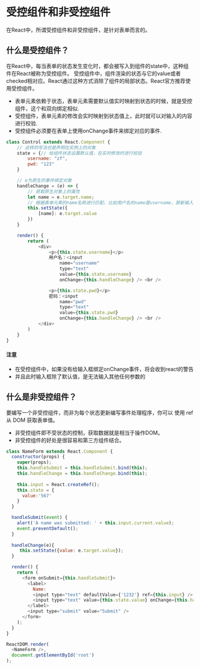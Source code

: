 受控组件和非受控组件
===
在React中，所谓受控组件和非受控组件，是针对表单而言的。
## 什么是受控组件？
在React中，每当表单的状态发生变化时，都会被写入到组件的state中，这种组件在React被称为受控组件。
受控组件中，组件渲染的状态与它的value或者checked相对应。React通过这种方式消除了组件的局部状态。React官方推荐使用受控组件。
* 表单元素依赖于状态，表单元素需要默认值实时映射到状态的时候，就是受控组件，这个和双向绑定相似.
* 受控组件，表单元素的修改会实时映射到状态值上，此时就可以对输入的内容进行校验.
* 受控组件必须要在表单上使用onChange事件来绑定对应的事件.
```javascript
class Control extends React.Component {
    // 这样的写法也是声明在实例上的对象
    state = {// 给组件状态设置默认值，在实时修改时进行校验
        username: "zf",
        pwd: "123"
    }

    // e为原生的事件绑定对象
    handleChange = (e) => {
        // 获取原生对象上的属性
        let name = e.target.name;
        // 根据表单元素的name名称进行匹配，比如用户名的name是username，那新输入的值将更新原来的值
        this.setState({
            [name]: e.target.value
        })
    }

    render() {
        return (
            <div>
                <p>{this.state.username}</p>
                用户名：<input
                    name="username"
                    type="text"
                    value={this.state.username}
                    onChange={this.handleChange} /> <br />

                <p>{this.state.pwd}</p>
                密码：<input
                    name="pwd"
                    type="text"
                    value={this.state.pwd}
                    onChange={this.handleChange} /> <br />
            </div>
        )
    }
}

```
#### 注意 
* 在受控组件中，如果没有给输入框绑定onChange事件，将会收到react的警告
* 并且此时输入框除了默认值，是无法输入其他任何参数的
## 什么是非受控组件？
要编写一个非受控组件，而非为每个状态更新编写事件处理程序，你可以 使用 ref 从 DOM 获取表单值。
* 非受控组件即不受状态的控制，获取数据就是相当于操作DOM。
* 非受控组件的好处是很容易和第三方组件结合。
```javascript
class NameForm extends React.Component {
  constructor(props) {
    super(props);
    this.handleSubmit = this.handleSubmit.bind(this);
    this.handleChange = this.handleChange.bind(this);
    
    this.input = React.createRef();
    this.state = {
      value:'567'
    }
  }

  handleSubmit(event) {
    alert('A name was submitted: ' + this.input.current.value);
    event.preventDefault();
  }
  
  handleChange(e){
     this.setState({value: e.target.value});
  }

  render() {
    return (
      <form onSubmit={this.handleSubmit}>
        <label>
          Name:
          <input type="text" defaultValue={'1232'} ref={this.input} />
          <input type="text" value={this.state.value} onChange={this.handleChange}  />
        </label>
        <input type="submit" value="Submit" />
      </form>
    );
  }
}

ReactDOM.render(
  <NameForm />,
  document.getElementById('root')
);
```